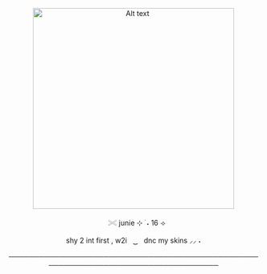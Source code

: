 

<p align="center"> <img src="https://github.com/giannahundy-crypto/giannahundy-crypto/blob/c7fffea34023739b25428a0c3a6cc9e833f9768a/coloredtexture.png" alt="Alt text" width="400"/> 

<p align="center">ㅤ𓏵 junie ⊹ ࣪ ˖  16 ⟢

<p align="center"> shy 2 int first , w2iㅤ ͜͜      ㅤdnc my skins ⸝⸝ ˖


  
<p align="center"> ────────────────────────────────────────────────────────────────────────────────────
